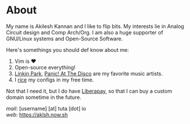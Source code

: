 # About

My name is Akilesh Kannan and I like to flip bits. My interests lie in Analog Circuit design and Comp Arch/Org.
I am also a huge supporter of GNU/Linux systems and Open-Source Software.

Here's somethings you should def know about me:

1. Vim is ❤
2. Open-source everything!
3. [Linkin Park](https://www.linkinpark.com/), [Panic! At The Disco](https://panicatthedisco.com/) are my favorite music artists.
4. I [rice](https://github.com/aklsh/dots) my configs in my free time.

Not that I need it, but I do have [Liberapay](https://liberapay.com/aklsh/), so
that I can buy a custom domain sometime in the future.

_mail_: [username] [at] tuta [dot] io  
_web_: https://aklsh.now.sh

